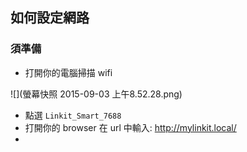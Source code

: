 ## 如何設定網路

### 須準備


* 打開你的電腦掃描 wifi 

![](螢幕快照 2015-09-03 上午8.52.28.png)

* 點選 `Linkit_Smart_7688`
* 打開你的 browser 在 url 中輸入: http://mylinkit.local/
* 
